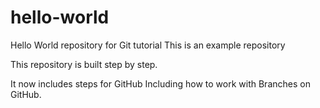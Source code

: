 # hello-world
Hello World repository for Git tutorial
This is an example repository

This repository is built step by step.

It now includes steps for GitHub
Including how to work with Branches on GitHub.
